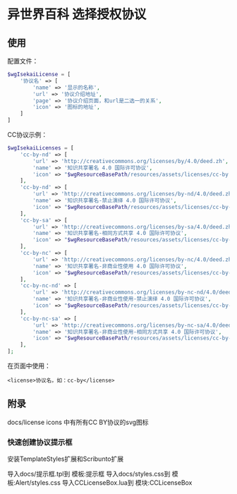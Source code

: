 # 异世界百科 选择授权协议
## 使用
配置文件：
```php
$wgIsekaiLicense = [
    '协议名' => [
        'name' => '显示的名称',
        'url' => '协议介绍地址',
        'page' => '协议介绍页面，和url是二选一的关系',
        'icon' => '图标的地址',
    ]
]
```

CC协议示例：
```php
$wgIsekaiLicenses = [
	'cc-by-nd' => [
		'url' => 'http://creativecommons.org/licenses/by/4.0/deed.zh',
		'name' => '知识共享署名 4.0 国际许可协议',
		'icon' => "$wgResourceBasePath/resources/assets/licenses/cc-by.svg",
	],
	'cc-by-nd' => [
		'url' => 'http://creativecommons.org/licenses/by-nd/4.0/deed.zh',
		'name' => '知识共享署名-禁止演绎 4.0 国际许可协议',
		'icon' => "$wgResourceBasePath/resources/assets/licenses/cc-by-nd.svg",
	],
	'cc-by-sa' => [
		'url' => 'http://creativecommons.org/licenses/by-sa/4.0/deed.zh',
		'name' => '知识共享署名-相同方式共享 4.0 国际许可协议',
		'icon' => "$wgResourceBasePath/resources/assets/licenses/cc-by-sa.svg",
	],
	'cc-by-nc' => [
		'url' => 'http://creativecommons.org/licenses/by-nc/4.0/deed.zh',
		'name' => '知识共享署名-非商业性使用 4.0 国际许可协议',
		'icon' => "$wgResourceBasePath/resources/assets/licenses/cc-by-nc.svg",
	],
	'cc-by-nc-nd' => [
		'url' => 'http://creativecommons.org/licenses/by-nc-nd/4.0/deed.zh',
		'name' => '知识共享署名-非商业性使用-禁止演绎 4.0 国际许可协议',
		'icon' => "$wgResourceBasePath/resources/assets/licenses/cc-by-nc-nd.svg",
	],
	'cc-by-nc-sa' => [
		'url' => 'http://creativecommons.org/licenses/by-nc-sa/4.0/deed.zh',
		'name' => '知识共享署名-非商业性使用-相同方式共享 4.0 国际许可协议',
		'icon' => "$wgResourceBasePath/resources/assets/licenses/cc-by-nc-sa.svg",
	],
];
```

在页面中使用：
```
<license>协议名，如：cc-by</license>
```

## 附录
docs/license icons 中有所有CC BY协议的svg图标

### 快速创建协议提示框
安装TemplateStyles扩展和Scribunto扩展

导入docs/提示框.tpl到 模板:提示框
导入docs/styles.css到 模板:Alert/styles.css
导入CCLicenseBox.lua到 模块:CCLicenseBox